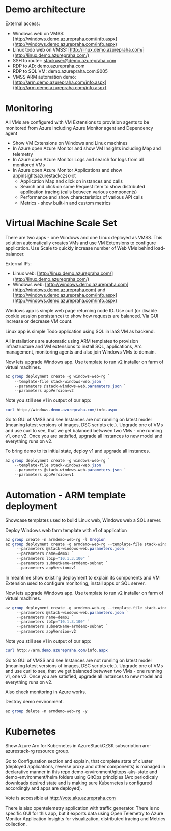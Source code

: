 # Demo architecture
External access:
- Windows web on VMSS: [http://windows.demo.azurepraha.com/info.aspx](http://windows.demo.azurepraha.com/info.aspx)
- Linux todo web on VMSS: [http://linux.demo.azurepraha.com/](http://linux.demo.azurepraha.com/)
- SSH to router: stackuser@demo.azurepraha.com
- RDP to AD: demo.azurepraha.com
- RDP to SQL VM: demo.azurepraha.com:9005
- VMSS ARM automation demo: [http://arm.demo.azurepraha.com/info.aspx](http://arm.demo.azurepraha.com/info.aspx)

# Monitoring
All VMs are configured with VM Extensions to provision agents to be monitored from Azure including Azure Monitor agent and Dependency agent

- Show VM Extensions on Windows and Linux machines
- In Azure open Azure Monitor and show VM Insights including Map and telemetry
- In Azure open Azure Monitor Logs and search for logs from all monitored VMs
- In Azure open Azure Monitor Applications and show appinsightsazurestackczsk-ot
    - Application Map and click on instances and calls
    - Search and click on some Request item to show distributed application tracing (calls between various components)
    - Performance and show characteristics of various API calls
    - Metrics - show built-in and custom metrics

# Virtual Machine Scale Set
There are two apps - one Windows and one Linux deployed as VMSS. This solution automatically creates VMs and use VM Extensions to configure application. Use Scale to quickly increase number of Web VMs behind load-balancer.

External IPs:
- Linux web: [http://linux.demo.azurepraha.com/](http://linux.demo.azurepraha.com/)
- Windows web: [http://windows.demo.azurepraha.com](http://windows.demo.azurepraha.com) and [http://windows.demo.azurepraha.com/info.aspx](http://windows.demo.azurepraha.com/info.aspx)

Windows app is simple web page returning node ID. Use curl (or disable cookie session persistance) to show how requests are balanced. Via GUI increase or decrease VM count.

Linux app is simple Todo application using SQL in IaaS VM as backend.

All installations are automatic using ARM templates to provision infrastructure and VM extensions to install SQL, applications, Arc management, monitoring agents and also join Windows VMs to domain.

Now lets upgrade Windows app. Use template to run v2 installer on farm of virtual machines.

```powershell
az group deployment create -g windows-web-rg `
    --template-file stack-windows-web.json `
    --parameters @stack-windows-web.parameters.json `
    --parameters appVersion=v2
```

Note you still see v1 in output of our app:

```powershell
curl http://windows.demo.azurepraha.com/info.aspx
```

Go to GUI of VMSS and see Instances are not running on latest model (meaning latest versions of images, DSC scripts etc.). Upgrade one of VMs and use curl to see, that we get balanced betwwen two VMs - one running v1, one v2. Once you are satisfied, upgrade all instances to new model and everything runs on v2.

To bring demo to its initial state, deploy v1 and upgrade all instances.

```powershell
az group deployment create -g windows-web-rg `
    --template-file stack-windows-web.json `
    --parameters @stack-windows-web.parameters.json `
    --parameters appVersion=v1
```


# Automation - ARM template deployment
Showcase templates used to build Linux web, Windows web a SQL server.

Deploy Windows web farm template with v1 of application

```powershell
az group create -n armdemo-web-rg -l $region
az group deployment create -g armdemo-web-rg --template-file stack-windows-web.json `
     --parameters @stack-windows-web.parameters.json `
     --parameters name=demo1 `
     --parameters lbIp="10.1.3.100" `
     --parameters subnetName=armdemo-subnet `
     --parameters appVersion=v1
```

In meantime show existing deployment to explain its components and VM Extension used to configure monitoring, install apps or SQL server.

Now lets upgrade Windows app. Use template to run v2 installer on farm of virtual machines.

```powershell
az group deployment create -g armdemo-web-rg --template-file stack-windows-web.json `
     --parameters @stack-windows-web.parameters.json `
     --parameters name=demo1 `
     --parameters lbIp="10.1.3.100" `
     --parameters subnetName=armdemo-subnet `
     --parameters appVersion=v2
```

Note you still see v1 in output of our app:

```powershell
curl http://arm.demo.azurepraha.com/info.aspx
```

Go to GUI of VMSS and see Instances are not running on latest model (meaning latest versions of images, DSC scripts etc.). Upgrade one of VMs and use curl to see, that we get balanced betwwen two VMs - one running v1, one v2. Once you are satisfied, upgrade all instances to new model and everything runs on v2.

Also check monitoring in Azure works.

Destroy demo environment.

```powershell
az group delete -n armdemo-web-rg -y
```

# Kubernetes
Show Azure Arc for Kubernetes in AzureStackCZSK subscription arc-azurestack-rg resource group.

Go to Configuration section and explain, that complete state of cluster (deployed applications, reverse proxy and other components) is managed in declarative manner in this repo demo-environment/gitops-aks-state and demo-environment/helm folders using GitOps principles (Arc periodicaly downloads desired state and is making sure Kubernetes is configured accordingly and apps are deployed).

Vote is accessible at http://vote.aks.azurepraha.com

There is also opentelemetry application with traffic generator. There is no specific GUI for this app, but it exports data using Open Telemetry to Azure Monitor Application Insights for visualization, distributed tracing and Metrics collection.


